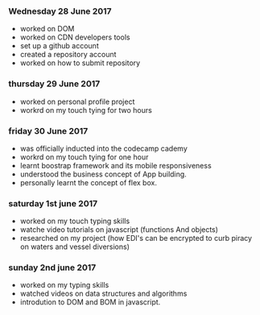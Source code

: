 ### Wednesday 28 June 2017
- worked on DOM 
- worked on CDN developers tools
- set up a github account
- created a repository account
- worked on how to submit repository

### thursday 29 June 2017
- worked on personal profile project 
- workrd on my touch tying for two hours

### friday 30 June 2017
- was officially inducted into the codecamp cademy
- workrd on my touch tying for one hour
- learnt boostrap framework and its mobile responsiveness
- understood the business concept of App building.
- personally learnt the concept of flex box.


### saturday 1st june 2017
- worked on my touch typing skills
- watche video tutorials on javascript (functions And objects)
- researched on my project (how EDI's can be encrypted to curb piracy on waters and vessel diversions)

### sunday 2nd june 2017
- worked on my typing skills
- watched videos on data structures and algorithms
-  introdution to DOM and BOM in javascript.

